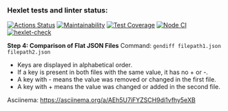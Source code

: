 ### Hexlet tests and linter status:
[![Actions Status](https://github.com/Ritsssss/frontend-project-46/actions/workflows/hexlet-check.yml/badge.svg)](https://github.com/Ritsssss/frontend-project-46/actions)
[![Maintainability](https://api.codeclimate.com/v1/badges/9ebf56425ca1f3f94b78/maintainability)](https://codeclimate.com/github/Ritsssss/frontend-project-46/maintainability)
[![Test Coverage](https://api.codeclimate.com/v1/badges/9ebf56425ca1f3f94b78/test_coverage)](https://codeclimate.com/github/Ritsssss/frontend-project-46/test_coverage)
[![Node CI](https://github.com/Ritsssss/frontend-project-46/actions/workflows/main.yml/badge.svg)](https://github.com/Ritsssss/frontend-project-46/actions/workflows/main.yml)
[![hexlet-check](https://github.com/Ritsssss/frontend-project-46/actions/workflows/hexlet-check.yml/badge.svg)](https://github.com/Ritsssss/frontend-project-46/actions/workflows/hexlet-check.yml)

**Step 4: Comparison of Flat JSON Files**
Command: `gendiff filepath1.json filepath2.json`

- Keys are displayed in alphabetical order.
- If a key is present in both files with the same value, it has no + or -.
- A key with - means the value was removed or changed in the first file.
- A key with + means the value was changed or added in the second file.

Asciinema: https://asciinema.org/a/AEh5U7iFYZSCH9di1vfhy5eXB

